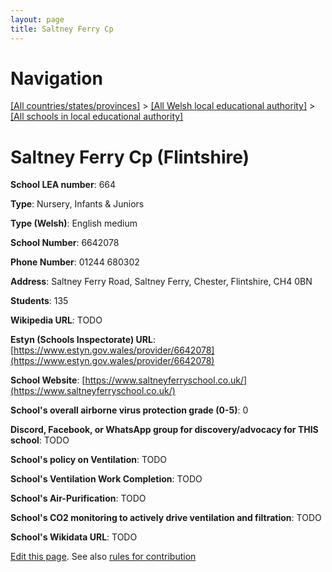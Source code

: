 ```yaml
---
layout: page
title: Saltney Ferry Cp
---
```

# Navigation

[[All countries/states/provinces]](../../..) > [[All Welsh local educational authority]](../..) > [[All schools in local educational authority]](..)

# Saltney Ferry Cp (Flintshire)

**School LEA number**: 664

**Type**: Nursery, Infants & Juniors

**Type (Welsh)**: English medium

**School Number**: 6642078

**Phone Number**: 01244 680302

**Address**: Saltney Ferry Road, Saltney Ferry, Chester, Flintshire, CH4 0BN

**Students**: 135

**Wikipedia URL**: TODO

**Estyn (Schools Inspectorate) URL**: [https://www.estyn.gov.wales/provider/6642078](https://www.estyn.gov.wales/provider/6642078)

**School Website**: [https://www.saltneyferryschool.co.uk/](https://www.saltneyferryschool.co.uk/)

**School's overall airborne virus protection grade (0-5)**: 0

**Discord, Facebook, or WhatsApp group for discovery/advocacy for THIS school**: TODO

**School's policy on Ventilation**: TODO

**School's Ventilation Work Completion**: TODO

**School's Air-Purification**: TODO

**School's CO2 monitoring to actively drive ventilation and filtration**: TODO

**School's Wikidata URL**: TODO




[Edit this page](https://github.com/ventilate-schools/Wales/edit/prif/./Flintshire/Saltney_Ferry_Cp.md). See also [rules for contribution](../../../contribution-rules/)